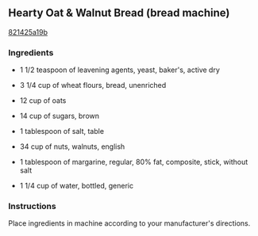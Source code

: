 ## Hearty Oat & Walnut Bread (bread machine)

[821425a19b](http://www.food.com/recipe/hearty-oat-walnut-bread-bread-machine-64271)

### Ingredients

 - 1 1/2 teaspoon of leavening agents, yeast, baker's, active dry

 - 3 1/4 cup of wheat flours, bread, unenriched

 - 12 cup of oats

 - 14 cup of sugars, brown

 - 1 tablespoon of salt, table

 - 34 cup of nuts, walnuts, english

 - 1 tablespoon of margarine, regular, 80% fat, composite, stick, without salt

 - 1 1/4 cup of water, bottled, generic

### Instructions

Place ingredients in machine according to your manufacturer's directions.